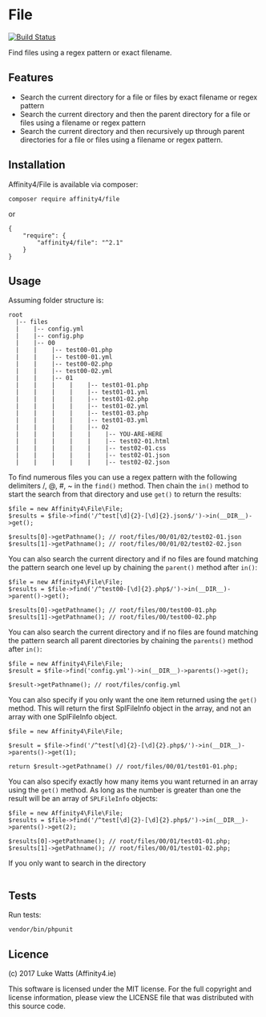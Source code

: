 # File

[![Build Status](https://travis-ci.org/affinity4/File.svg?branch=master)](https://travis-ci.org/affinity4/File)

Find files using a regex pattern or exact filename.

## Features
 - Search the current directory for a file or files by exact filename or regex pattern
 - Search the current directory and then the parent directory for a file or files using a filename or regex pattern
 - Search the current directory and then recursively up through parent directories for a file or files using a filename or regex pattern.

## Installation
Affinity4/File is available via composer:

`composer require affinity4/file`

or

```
{
    "require": {
        "affinity4/file": "^2.1"
    }
}
```

## Usage
Assuming folder structure is:

```
root
  |-- files
  |    |-- config.yml
  |    |-- config.php
  |    |-- 00
  |    |    |-- test00-01.php
  |    |    |-- test00-01.yml
  |    |    |-- test00-02.php
  |    |    |-- test00-02.yml
  |    |    |-- 01
  |    |    |    |    |-- test01-01.php
  |    |    |    |    |-- test01-01.yml
  |    |    |    |    |-- test01-02.php
  |    |    |    |    |-- test01-02.yml
  |    |    |    |    |-- test01-03.php
  |    |    |    |    |-- test01-03.yml
  |    |    |    |    |-- 02
  |    |    |    |    |    |-- YOU-ARE-HERE
  |    |    |    |    |    |-- test02-01.html
  |    |    |    |    |    |-- test02-01.css
  |    |    |    |    |    |-- test02-01.json
  |    |    |    |    |    |-- test02-02.json
```

To find numerous files you can use a regex pattern with the following delimiters /, @, #, ~ in the `find()` method. Then chain the `in()` method to start the search from that directory and use `get()` to return the results:
``` 
$file = new Affinity4\File\File;
$results = $file->find('/^test[\d]{2}-[\d]{2}.json$/')->in(__DIR__)->get();

$results[0]->getPathname(); // root/files/00/01/02/test02-01.json
$results[1]->getPathname(); // root/files/00/01/02/test02-02.json
```

You can also search the current directory and if no files are found matching the pattern search one level up by chaining the `parent()` method after `in()`:

``` 
$file = new Affinity4\File\File;
$results = $file->find('/^test00-[\d]{2}.php$/')->in(__DIR__)->parent()->get();

$results[0]->getPathname(); // root/files/00/test00-01.php
$results[1]->getPathname(); // root/files/00/test00-02.php
``` 

You can also search the current directory and if no files are found matching the pattern search all parent directories by chaining the `parents()` method after `in()`:

```
$file = new Affinity4\File\File;
$result = $file->find('config.yml')->in(__DIR__)->parents()->get();

$result->getPathname(); // root/files/config.yml
```

You can also specify if you only want the one item returned using the `get()` method. This will return the first SplFileInfo object in the array, and not an array with one SplFileInfo object.
 
```
$file = new Affinity4\File\File;

$result = $file->find('/^test[\d]{2}-[\d]{2}.php$/')->in(__DIR__)->parents()->get(1);

return $result->getPathname() // root/files/00/01/test01-01.php;
```

You can also specify exactly how many items you want returned in an array using the `get()` method. As long as the number is greater than one the result will be an array of `SPLFileInfo` objects:

```
$file = new Affinity4\File\File;
$results = $file->find('/^test[\d]{2}-[\d]{2}.php$/')->in(__DIR__)->parents()->get(2);

$results[0]->getPathname(); // root/files/00/01/test01-01.php; 
$results[1]->getPathname(); // root/files/00/01/test01-02.php;
```

If you only want to search in the directory 
```

```

## Tests

Run tests:

```
vendor/bin/phpunit
```

## Licence
(c) 2017 Luke Watts (Affinity4.ie)

This software is licensed under the MIT license. For the
full copyright and license information, please view the
LICENSE file that was distributed with this source code.